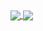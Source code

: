 <a href="https://github.com/netesy">
  <img align="center" src="https://github-readme-stats.vercel.app/api?username=netesy&count_private=true&show_icons=true" />
</a>
<a href="https://github.com/netesy">
  <img align="center" src="https://github-readme-stats.vercel.app/api/top-langs/?username=netesy&count_private=true&layout=compact" />
</a>
<!--
**netesy/netesy** is a ✨ _special_ ✨ repository because its `README.md` (this file) appears on your GitHub profile.

Here are some ideas to get you started:

- 🔭 I’m currently working on ...
- 🌱 I’m currently learning ...
- 👯 I’m looking to collaborate on ...
- 🤔 I’m looking for help with ...
- 💬 Ask me about ...
- 📫 How to reach me: ...
- 😄 Pronouns: ...
- ⚡ Fun fact: ...
-->



